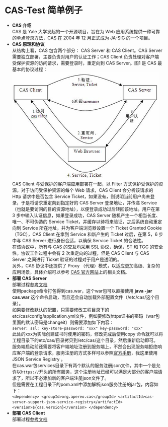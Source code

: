 # CAS-Test 简单例子
* **CAS 介绍**  
CAS 是 Yale 大学发起的一个开源项目，旨在为 Web 应用系统提供一种可靠的单点登录方法，CAS 在 2004 年 12 月正式成为 JA-SIG 的一个项目。
* **CAS 原理和协议**  
从结构上看，CAS 包含两个部分： CAS Server 和 CAS Client。CAS Server 需要独立部署，主要负责对用户的认证工作；CAS Client 负责处理对客户端受保护资源的访问请求，需要登录时，重定向到 CAS Server。图1 是 CAS 最基本的协议过程：  
![CAS基本协议图](cas_protocol.jpg)  
CAS Client 与受保护的客户端应用部署在一起，以 Filter 方式保护受保护的资源。对于访问受保护资源的每个 Web 请求，CAS Client 会分析该请求的 Http 请求中是否包含 Service Ticket，如果没有，则说明当前用户尚未登录，于是将请求重定向到指定好的 CAS Server 登录地址，并传递 Service （也就是要访问的目的资源地址），以便登录成功过后转回该地址。用户在第 3 步中输入认证信息，如果登录成功，CAS Server 随机产生一个相当长度、唯一、不可伪造的 Service Ticket，并缓存以待将来验证，之后系统自动重定向到 Service 所在地址，并为客户端浏览器设置一个 Ticket Granted Cookie（TGC），CAS Client 在拿到 Service 和新产生的 Ticket 过后，在第 5，6 步中与 CAS Server 进行身份合适，以确保 Service Ticket 的合法性。  
在该协议中，所有与 CAS 的交互均采用 SSL 协议，确保，ST 和 TGC 的安全性。协议工作过程中会有 2 次重定向的过程，但是 CAS Client 与 CAS Server 之间进行 Ticket 验证的过程对于用户是透明的。  
另外，CAS 协议中还提供了 Proxy （代理）模式，以适应更加高级、复杂的应用场景，具体介绍可以参考 [CAS 官方网站](https://www.apereo.org/projects/cas)上的相关文档。
* **部署 CAS Server**  
部署过程[参考文档](https://github.com/apereo/cas-overlay-template)  
使用package命令打包得到cas.war，这个war包可以直接使用 **java -jar cas.war** 这个命令启动，而且还会自动加载外部配置文件（/etc/cas/这个目录）。  
如果要修改默认的配置，只需要修改工程目录下的etc/cas/config/application.yml文件，例如要修改https证书的密码（war包里面的默认密码是changeit）则需要添加如下内容：  
`server:
  ssl:
    key-store-password: "xxx"
    key-password: "xxx"`  
此处的xxx为实际创建证书时使用的密码，修改完成后使用copy 命令就可以将工程目录下的etc/cas/目录拷贝到/etc/cas/这个目录，然后重新启动即可。  
服务端启动前还需要将客户端地址注册到服务端上，不然会出现服务端拒绝响应客户端的登录请求，服务注册的方式多样可以参照[官方手册](https://apereo.github.io/cas/5.1.x/index.html)，我这里使用JSON Service Registry 。  
在cas.war包services目录下有两个默认的服务注册json文件，其中一个是允许以`https://`开头的所有服务，这个注册地址已经可以满足大部分的客户端请求了，所以不必添加新的客户端注册json文件了。  
但是需要在工程目录下的pom.xml中添加解析json服务注册的jar包，内容如下：  
`<dependency>
    <groupId>org.apereo.cas</groupId>
    <artifactId>cas-server-support-json-service-registry</artifactId>
    <version>${cas.version}</version>
</dependency>`
* **部署 CAS Client**  
部署过程[参考文档](https://github.com/apereo/java-cas-client)
